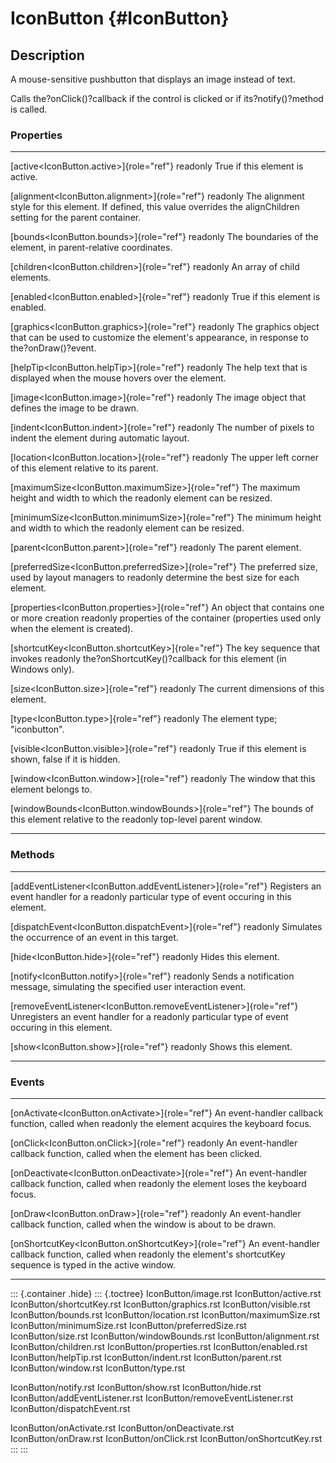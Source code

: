 IconButton {#IconButton}
==========

Description
-----------

A mouse-sensitive pushbutton that displays an image instead of text.

Calls the?onClick()?callback if the control is clicked or if
its?notify()?method is called.

### Properties

  --------------------------------------------------------- ------------------------------------------------
  [active\<IconButton.active\>]{role="ref"} readonly        True if this element is active.

  [alignment\<IconButton.alignment\>]{role="ref"} readonly  The alignment style for this element. If
                                                            defined, this value overrides the alignChildren
                                                            setting for the parent container.

  [bounds\<IconButton.bounds\>]{role="ref"} readonly        The boundaries of the element, in
                                                            parent-relative coordinates.

  [children\<IconButton.children\>]{role="ref"} readonly    An array of child elements.

  [enabled\<IconButton.enabled\>]{role="ref"} readonly      True if this element is enabled.

  [graphics\<IconButton.graphics\>]{role="ref"} readonly    The graphics object that can be used to
                                                            customize the element\'s appearance, in response
                                                            to the?onDraw()?event.

  [helpTip\<IconButton.helpTip\>]{role="ref"} readonly      The help text that is displayed when the mouse
                                                            hovers over the element.

  [image\<IconButton.image\>]{role="ref"} readonly          The image object that defines the image to be
                                                            drawn.

  [indent\<IconButton.indent\>]{role="ref"} readonly        The number of pixels to indent the element
                                                            during automatic layout.

  [location\<IconButton.location\>]{role="ref"} readonly    The upper left corner of this element relative
                                                            to its parent.

  [maximumSize\<IconButton.maximumSize\>]{role="ref"}       The maximum height and width to which the
  readonly                                                  element can be resized.

  [minimumSize\<IconButton.minimumSize\>]{role="ref"}       The minimum height and width to which the
  readonly                                                  element can be resized.

  [parent\<IconButton.parent\>]{role="ref"} readonly        The parent element.

  [preferredSize\<IconButton.preferredSize\>]{role="ref"}   The preferred size, used by layout managers to
  readonly                                                  determine the best size for each element.

  [properties\<IconButton.properties\>]{role="ref"}         An object that contains one or more creation
  readonly                                                  properties of the container (properties used
                                                            only when the element is created).

  [shortcutKey\<IconButton.shortcutKey\>]{role="ref"}       The key sequence that invokes
  readonly                                                  the?onShortcutKey()?callback for this element
                                                            (in Windows only).

  [size\<IconButton.size\>]{role="ref"} readonly            The current dimensions of this element.

  [type\<IconButton.type\>]{role="ref"} readonly            The element type; \"iconbutton\".

  [visible\<IconButton.visible\>]{role="ref"} readonly      True if this element is shown, false if it is
                                                            hidden.

  [window\<IconButton.window\>]{role="ref"} readonly        The window that this element belongs to.

  [windowBounds\<IconButton.windowBounds\>]{role="ref"}     The bounds of this element relative to the
  readonly                                                  top-level parent window.
  --------------------------------------------------------- ------------------------------------------------

### Methods

  --------------------------------------------------------------------- ---------------------------------------
  [addEventListener\<IconButton.addEventListener\>]{role="ref"}         Registers an event handler for a
  readonly                                                              particular type of event occuring in
                                                                        this element.

  [dispatchEvent\<IconButton.dispatchEvent\>]{role="ref"} readonly      Simulates the occurrence of an event in
                                                                        this target.

  [hide\<IconButton.hide\>]{role="ref"} readonly                        Hides this element.

  [notify\<IconButton.notify\>]{role="ref"} readonly                    Sends a notification message,
                                                                        simulating the specified user
                                                                        interaction event.

  [removeEventListener\<IconButton.removeEventListener\>]{role="ref"}   Unregisters an event handler for a
  readonly                                                              particular type of event occuring in
                                                                        this element.

  [show\<IconButton.show\>]{role="ref"} readonly                        Shows this element.
  --------------------------------------------------------------------- ---------------------------------------

### Events

  --------------------------------------------------------- -----------------------------------------------
  [onActivate\<IconButton.onActivate\>]{role="ref"}         An event-handler callback function, called when
  readonly                                                  the element acquires the keyboard focus.

  [onClick\<IconButton.onClick\>]{role="ref"} readonly      An event-handler callback function, called when
                                                            the element has been clicked.

  [onDeactivate\<IconButton.onDeactivate\>]{role="ref"}     An event-handler callback function, called when
  readonly                                                  the element loses the keyboard focus.

  [onDraw\<IconButton.onDraw\>]{role="ref"} readonly        An event-handler callback function, called when
                                                            the window is about to be drawn.

  [onShortcutKey\<IconButton.onShortcutKey\>]{role="ref"}   An event-handler callback function, called when
  readonly                                                  the element\'s shortcutKey sequence is typed in
                                                            the active window.
  --------------------------------------------------------- -----------------------------------------------

::: {.container .hide}
::: {.toctree}
IconButton/image.rst IconButton/active.rst IconButton/shortcutKey.rst
IconButton/graphics.rst IconButton/visible.rst IconButton/bounds.rst
IconButton/location.rst IconButton/maximumSize.rst
IconButton/minimumSize.rst IconButton/preferredSize.rst
IconButton/size.rst IconButton/windowBounds.rst IconButton/alignment.rst
IconButton/children.rst IconButton/properties.rst IconButton/enabled.rst
IconButton/helpTip.rst IconButton/indent.rst IconButton/parent.rst
IconButton/window.rst IconButton/type.rst

IconButton/notify.rst IconButton/show.rst IconButton/hide.rst
IconButton/addEventListener.rst IconButton/removeEventListener.rst
IconButton/dispatchEvent.rst

IconButton/onActivate.rst IconButton/onDeactivate.rst
IconButton/onDraw.rst IconButton/onClick.rst
IconButton/onShortcutKey.rst
:::
:::
